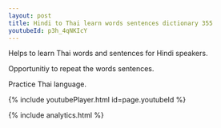 ```yaml
---
layout: post
title: Hindi to Thai learn words sentences dictionary 355 
youtubeId: p3h_4qNKIcY
---
```

 
 
Helps to learn Thai words and sentences for Hindi speakers.

Opportunitiy to repeat the words sentences. 

Practice Thai language. 
 
{% include youtubePlayer.html id=page.youtubeId %}
 
 
{% include analytics.html %}